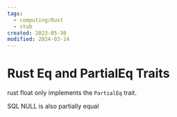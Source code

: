 ```yaml
---
tags:
  - computing/Rust
  - stub
created: 2023-05-30
modified: 2024-03-14
---
```

# Rust Eq and PartialEq Traits

rust float only implements the `PartialEq` trait.

SQL NULL is also partially equal

